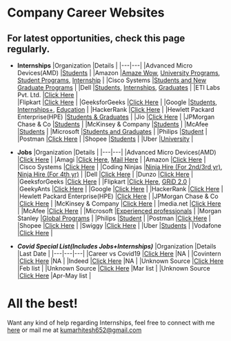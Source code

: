 # Company Career Websites

## For latest opportunities, check this page regularly.

- **Internships**
  |Organization   |Details   |
  |---|---|
  |Advanced Micro Devices(AMD)   |[Students](https://jobs.amd.com/go/Students/2567200/)   |
  |Amazon   |[Amaze Wow](https://www.amazewit.in/amazewow), [University Programs](https://www.amazonuniversity.jobs/), [Student Programs](https://www.amazon.jobs/en/business_categories/student-programs), [Internship](https://amazon.jobs/en/teams/internships-for-students)   |
  |Cisco Systems   |[Students and New Graduate Programs](https://www.cisco.com/c/en/us/about/careers/working-at-cisco/students-and-new-graduate-programs.html)   |
  |Dell   |[Students](https://jobs.dell.com/students), [Internships](https://jobs.dell.com/internships), [Graduates](https://jobs.dell.com/graduates)   |
  |ETI Labs Pvt. Ltd.   |[Click Here](http://www.etilabs.com/summerintern2020/)   |  
  |Flipkart   |[Click Here](https://www.flipkartcareers.com/#!/)   |
  |GeeksforGeeks   |[Click Here](https://www.geeksforgeeks.org/internship/)   |
  |Google   |[Students](https://careers.google.com/students/), [Internships+](https://buildyourfuture.withgoogle.com/internships/), [Education](https://edu.google.com/students/index.html)   |
  |HackerRank   |[Click Here](https://www.hackerrank.com/careers)   |
  |Hewlett Packard Enterprise(HPE)   |[Students & Graduates](https://www.hpe.com/us/en/about/jobs/students.html)   |
  |Jio   |[Click Here](https://careers.jio.com/frmStudentIntern.aspx)   |
  |JPMorgan Chase & Co   |[Students](https://careers.jpmorgan.com/us/en/students/programs)   |
  |McKinsey & Company   |[Students](https://www.mckinsey.com/careers/students)   |
  |McAfee   |[Students](https://careers.mcafee.com/students)   |
  |Microsoft   |[Students and Graduates](https://careers.microsoft.com/students/us/en)   |
  |Philips   |[Student](https://www.careers.philips.com/student/in/en)   |
  |Postman   |[Click Here](https://www.postman.com/careers/)   |
  |Shopee   |[Students](https://careers.shopee.sg/students/)   |
  |Uber   |[University](https://www.uber.com/in/en/careers/teams/university/)   |
  
- **Jobs**
  |Organization   |Details   |
  |---|---|
  |Advanced Micro Devices(AMD)   |[Click Here](https://jobs.amd.com)   |
  |Amagi   |[Click Here](https://www.amagi.com/about/careers/), [Mail Here](mailto:careers@amagi.com)   |
  |Amazon   |[Click Here](https://www.amazon.jobs/en/)   |
  |Cisco Systems   |[Click Here](https://jobs.cisco.com)   |
  |Coding Ninjas   |[Ninja Hire (For 2nd/3rd yr)](https://www.codingninjas.com/events/ninja-hire-2nd-3rd-year), [Ninja Hire (For 4th yr)](https://www.codingninjas.com/events/ninja-hire-4th-year)   |
  |Dell   |[Click Here](https://jobs.dell.com)   |
  |Dunzo   |[Click Here](https://www.dunzo.com/careers)   |
  |GeeksforGeeks   |[Click Here](https://www.geeksforgeeks.org/careers/#fulltime)   |
  |Flipkart   |[Click Here](https://www.flipkartcareers.com/#!/joblist), [GRiD 2.0](https://dare2compete.com/f/flipkart-grid-20-flipkart-6690)   |
  |GeekyAnts   |[Click Here](https://geekyants.com/current-openings)   |
  |Google   |[Click Here](https://careers.google.com/jobs/)   |
  |HackerRank   |[Click Here](https://www.hackerrank.com/careers)   |
  |Hewlett Packard Enterprise(HPE)   |[Click Here](https://careers.hpe.com)   |
  |JPMorgan Chase & Co   |[Click Here](https://careers.jpmorgan.com/us/en/professionals)   |
  |McKinsey & Company   |[Click Here](https://www.mckinsey.com/careers/experienced-professionals)   |
  |media.net   |[Click Here](https://careers.media.net)   |
  |McAfee   |[Click Here](https://careers.mcafee.com)   |
  |Microsoft   |[Experienced professionals](https://careers.microsoft.com/professionals/us/en/)   |
  |Morgan Stanley   |[Global Programs](https://morganstanley.tal.net/vx/lang-en-GB/mobile-0/brand-2/xf-62d6f3f5926d/candidate/jobboard/vacancy/1/adv/)   |
  |Philips   |[Student](https://www.careers.philips.com/in/en)   |
  |Postman   |[Click Here](https://www.postman.com/careers/)   |
  |Shopee   |[Click Here](https://careers.shopee.sg/jobs/)   |
  |Swiggy   |[Click Here](https://careers.swiggy.com/)   |
  |Uber   |[Students](https://www.uber.com/in/en/careers/)   |
  |Vodafone   |[Click Here](https://careers.vodafone.com)   |
  
- ***Covid Special List(Includes Jobs+Internships)***
  |Organization   |Details   |Last Date   |
  |---|---|---|
  |Career vs Covid19   |[Click Here](https://www.careervscovid19.com/)   |NA   |
  |Covintern   |[Click Here](https://covintern.com/jobs/)   |NA   |
  |Indeed   |[Click Here](https://www.indeed.com/career-advice/finding-a-job/companies-hiring-now)   |NA   |
  |Unknown Source   |[Click Here](https://docs.google.com/spreadsheets/u/1/d/1M-8J7z605dcPhUjYfyiKVxuci0e4AWsDLo_tvs19C5M/htmlview)   |Feb list   |
  |Unknown Source   |[Click Here](https://docs.google.com/spreadsheets/d/1R9IR8Z3-gU8uf76HOvVvh44R-UeQAxzmDe03E_vwRfs/edit#gid=388136490)   |Mar list   |
  |Unknown Source   |[Click Here](https://docs.google.com/spreadsheets/d/1xwjaQ-Bjf9G6FZlfmiNTf4S1FjI0wu85HWmjKPwlLME/edit#gid=564244326)   |Apr-May list   |
    
# All the best!

Want any kind of help regarding Internships, feel free to connect with me [here](https://www.linkedin.com/in/heroichitesh/) or mail me at kumarhitesh652@gmail.com
